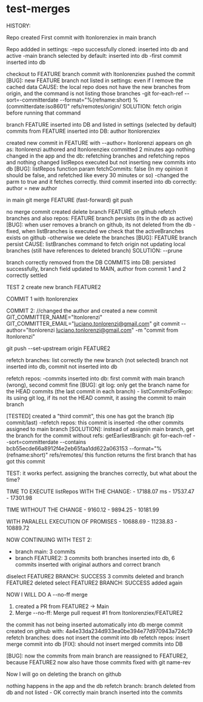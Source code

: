 # test-merges


HISTORY:

Repo created
First commit with ltonlorenziex in main branch

Repo addded in settings:
    -repo successfully cloned: inserted into db and active
    -main branch selected by default: inserted into db
    -first commit inserted into db

checkout to FEATURE branch
commit with ltonlorenziex
pushed the commit
[BUG]: new FEATURE branch not listed in settings: even if I remove the cached data
    CAUSE: the local repo does not have the new branches from origin, and the command is not listing those branches
        -git for-each-ref --sort=-committerdate --format="%(refname:short) %(committerdate:iso8601)" refs/remotes/origin/
    SOLUTION: fetch origin before running that command

branch FEATURE inserted into DB and listed in settings (selected by default)
commits from FEATURE inserted into DB: author ltonlorenziex

created new commit in FEATURE with --author= ltonlorenzi
appears on gh as: ltonlorenzi authored and ltonlorenziex committed 2 minutes ago
nothing changed in the app and the db: refetching branches and refetching repos and nothing changed
listRepos executed but not inserting new commits into db
[BUG]: listRepos function param fetchCommits: false (In my opinion it should be false, and refetched like every 30 minutes or so)
    -changed the parm to true and it fetches correctly.
third commit inserted into db correctly: author = new author

in main
git merge FEATURE (fast-forward)
git push

no merge commit created
delete branch FEATURE on github
refetch branches and also repos: FEATURE branch persists (its in the db as active)
[BUG]: when user removes a branch on github, its not deleted from the db
    -fixed, when listBranches is executed we check that the activeBranches exists on github
    -otherwise we delete the branches
[BUG]: FEATURE branch persist
    CAUSE: listBranches command to fetch origin not updating local branches (still have references to deleted branch)
    SOLUTION: --prune

branch correctly removed from the DB
COMMITS into DB: persisted successfully, branch field updated to MAIN, author from commit 1 and 2 correctly settled


TEST 2
create new branch FEATURE2

COMMIT 1 with ltonlorenziex

COMMIT 2:
//changed the author and created a new commit
GIT_COMMITTER_NAME="ltonlorenzi"
GIT_COMMITTER_EMAIL="luciano.tonlorenzi@gmail.com" git commit --author="ltonlorenzi <luciano.tonlorenzi@gmail.com>" -m "commit from ltonlorenzi"

git push --set-upstream origin FEATURE2

refetch branches: list correctly the new branch (not selected)
branch not inserted into db, commit not inserted into db

refetch repos: 
    -commits inserted into db: first commit with main branch (wrong), second commit fine
[BUG]: git log: only get the branch name for the HEAD commits (the last commit in each branch)
    - listCommitsForRepo: its using git log, if its not the HEAD commit, it assing the commit to main branch

[TESTED] created a "third commit", this one has got the branch (tip commit/last)
        -refetch repos: this commit is inserted
                        -the other commits assigned to main branch
[SOLUTION]:
    instead of assignin main branch, get the branch for the commit without refs: 
    getEarliestBranch: git for-each-ref --sort=committerdate --contains bcb55ecde66a8912f4e2eb65faa1dd622a063153 --format="%(refname:short)" refs/remotes/
    this function returns the first branch that has got this commit

TEST: it works perfect. assigning the branches correctly, but what about the time?

TIME TO EXECUTE listRepos WITH THE CHANGE: 
    - 17188.07 ms
    - 17537.47
    - 17301.98

TIME WITHOUT THE CHANGE
    - 9160.12
    - 9894.25
    - 10181.99

WITH PARALELL EXECUTION OF PROMISES
    - 10688.69
    - 11238.83
    - 10889.72


NOW CONTINUING WITH TEST 2:

- branch main: 3 commits
- branch FEATURE2: 3 commits
both branches inserted into db, 6 commits inserted with original authors and correct branch

diselect FEATURE2 BRANCH: SUCCESS 3 commits deleted and branch FEATURE2 deleted
select FEATURE2 BRANCH: SUCCESS added again

NOW I WILL DO A --no-ff merge

1. created a PR from FEATURE2 -> Main
2. Merge --no-ff: Merge pull request #1 from ltonlorenziex/FEATURE2

the commit has not being inserted automatically into db
merge commit created on github with: 4a4e33da234d933ea0be394e77d970943a724c19
refetch branches: does not insert the commit into db
refetch repos: insert merge commit into db [FIX]: should not insert merged commits into DB

[BUG]: now the commits from main branch are reassigned to FEATURE2, because FEATURE2 now also have those commits
fixed with git name-rev

Now I will go on deleting the branch on github

nothing happens in the app and the db
refetch branch: branch deleted from db and not listed - OK
correctly main branch inserted into the commits
